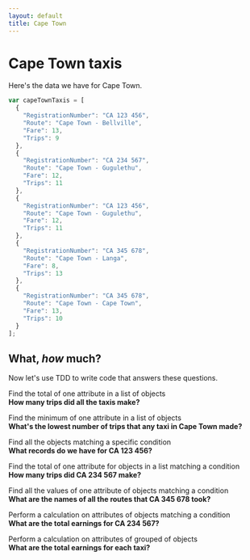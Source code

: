 ```yaml
---
layout: default
title: Cape Town
---
```


# Cape Town taxis

Here's the data we have for Cape Town.

```javascript
var capeTownTaxis = [
  {
    "RegistrationNumber": "CA 123 456",
    "Route": "Cape Town - Bellville",
    "Fare": 13,
    "Trips": 9
  },
  {
    "RegistrationNumber": "CA 234 567",
    "Route": "Cape Town - Gugulethu",
    "Fare": 12,
    "Trips": 11
  },
  {
    "RegistrationNumber": "CA 123 456",
    "Route": "Cape Town - Gugulethu",
    "Fare": 12,
    "Trips": 11
  },
  {
    "RegistrationNumber": "CA 345 678",
    "Route": "Cape Town - Langa",
    "Fare": 8,
    "Trips": 13
  },
  {
    "RegistrationNumber": "CA 345 678",
    "Route": "Cape Town - Cape Town",
    "Fare": 13,
    "Trips": 10
  }
];
```

## What, *how* much?

Now let's use TDD to write code that answers these questions.

Find the total of one attribute in a list of objects
<br>**How many trips did all the taxis make?**

Find the minimum of one attribute in a list of objects
<br>**What's the lowest number of trips that any taxi in Cape Town made?**

Find all the objects matching a specific condition
<br>**What records do we have for CA 123 456?**

Find the total of one attribute for objects in a list matching a condition
<br>**How many trips did CA 234 567 make?**

Find all the values of one attribute of objects matching a condition
<br>**What are the names of all the routes that CA 345 678 took?**

Perform a calculation on attributes of objects matching a condition
<br>**What are the total earnings for CA 234 567?**

Perform a calculation on attributes of grouped of objects
<br>**What are the total earnings for each taxi?**
